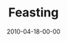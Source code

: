 ---
layout: message
category: message
series: "Force Feed"
title: "Feasting"
date: 2010-04-18-00-00
message_id: 615
---
